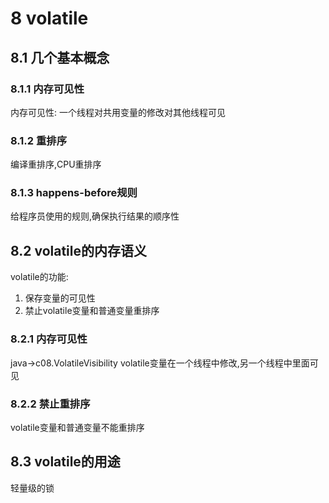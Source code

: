 # 8 volatile
## 8.1 几个基本概念
### 8.1.1 内存可见性
内存可见性: 一个线程对共用变量的修改对其他线程可见

### 8.1.2 重排序
编译重排序,CPU重排序

### 8.1.3 happens-before规则
给程序员使用的规则,确保执行结果的顺序性

## 8.2 volatile的内存语义
volatile的功能:
1. 保存变量的可见性
2. 禁止volatile变量和普通变量重排序
### 8.2.1 内存可见性
java->c08.VolatileVisibility
volatile变量在一个线程中修改,另一个线程中里面可见

### 8.2.2 禁止重排序
volatile变量和普通变量不能重排序

## 8.3 volatile的用途
轻量级的锁